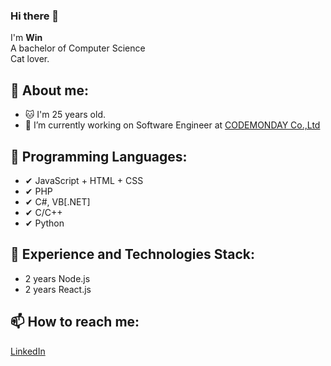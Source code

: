 ### Hi there 👋

I'm **Win**<br>
A bachelor of Computer Science<br>
Cat lover.<br>

🧑 About me:
----------
- 🐱 I'm 25 years old.
- 🌱 I’m currently working on Software Engineer at <a href="https://www.codemonday.com/">CODEMONDAY Co.,Ltd</a>

💠 Programming Languages:
----------
- ✔ JavaScript + HTML + CSS
- ✔ PHP
- ✔ C#, VB[.NET]
- ✔ C/C++
- ✔ Python

🥞 Experience and Technologies Stack:
----------
- 2 years Node.js
- 2 years React.js

📫 How to reach me:
----------
<a href="https://www.linkedin.com/in/sittiporn-kawee-2803bb205/">LinkedIn</a>
<!--
**stpwin/stpwin** is a ✨ _special_ ✨ repository because its `README.md` (this file) appears on your GitHub profile.

Here are some ideas to get you started:

- 🔭 I’m currently working on ...
- 🌱 I’m currently learning ...
- 👯 I’m looking to collaborate on ...
- 🤔 I’m looking for help with ...
- 💬 Ask me about ...
- 📫 How to reach me: ...
- 😄 Pronouns: ...
- ⚡ Fun fact: ...
-->
